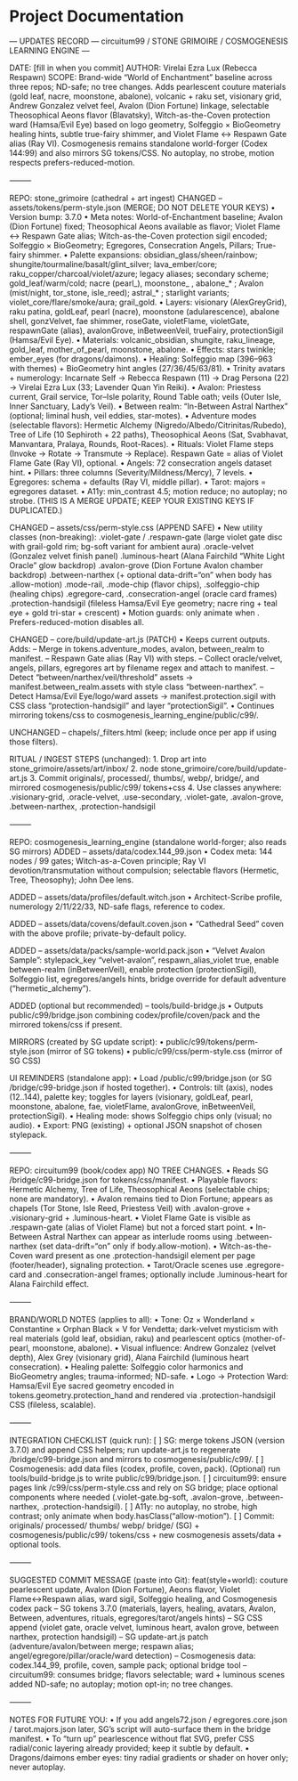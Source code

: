 # Project Documentation

— UPDATES RECORD — circuitum99 / STONE GRIMOIRE / COSMOGENESIS LEARNING ENGINE —

DATE: [fill in when you commit]
AUTHOR: Virelai Ezra Lux (Rebecca Respawn)
SCOPE: Brand-wide “World of Enchantment” baseline across three repos; ND-safe; no tree changes. Adds pearlescent couture materials (gold leaf, nacre, moonstone, abalone), volcanic + raku set, visionary grid, Andrew Gonzalez velvet feel, Avalon (Dion Fortune) linkage, selectable Theosophical Aeons flavor (Blavatsky), Witch-as-the-Coven protection ward (Hamsa/Evil Eye) based on logo geometry, Solfeggio × BioGeometry healing hints, subtle true-fairy shimmer, and Violet Flame ↔ Respawn Gate alias (Ray VI). Cosmogenesis remains standalone world-forger (Codex 144:99) and also mirrors SG tokens/CSS. No autoplay, no strobe, motion respects prefers-reduced-motion.

⸻

REPO: stone_grimoire  (cathedral + art ingest)
CHANGED – assets/tokens/perm-style.json (MERGE; DO NOT DELETE YOUR KEYS)
• Version bump: 3.7.0
• Meta notes: World-of-Enchantment baseline; Avalon (Dion Fortune) fixed; Theosophical Aeons available as flavor; Violet Flame ↔ Respawn Gate alias; Witch-as-the-Coven protection sigil encoded; Solfeggio × BioGeometry; Egregores, Consecration Angels, Pillars; True-fairy shimmer.
• Palette expansions: obsidian_glass/sheen/rainbow; shungite/tourmaline/basalt/glint_silver; lava_ember/core; raku_copper/charcoal/violet/azure; legacy aliases; secondary scheme; gold_leaf/warm/cold; nacre (pearl_), moonstone_ , abalone_* ; Avalon (mist/night, tor_stone, isle_reed); astral_* ; starlight variants; violet_core/flare/smoke/aura; grail_gold.
• Layers: visionary (AlexGreyGrid), raku patina, goldLeaf, pearl (nacre), moonstone (adularescence), abalone shell, gonzVelvet, fae shimmer, roseGate, violetFlame, violetGate, respawnGate (alias), avalonGrove, inBetweenVeil, trueFairy, protectionSigil (Hamsa/Evil Eye).
• Materials: volcanic_obsidian, shungite, raku_lineage, gold_leaf, mother_of_pearl, moonstone, abalone.
• Effects: stars twinkle; ember_eyes (for dragons/daimons).
• Healing: Solfeggio map (396–963 with themes) + BioGeometry hint angles (27/36/45/63/81).
• Trinity avatars + numerology: Incarnate Self → Rebecca Respawn (11) → Drag Persona (22) → Virelai Ezra Lux (33; Lavender Quan Yin Reiki).
• Avalon: Priestess current, Grail service, Tor–Isle polarity, Round Table oath; veils (Outer Isle, Inner Sanctuary, Lady’s Veil).
• Between realm: “In-Between Astral Narthex” (optional; liminal hush, veil eddies, star-motes).
• Adventure modes (selectable flavors): Hermetic Alchemy (Nigredo/Albedo/Citrinitas/Rubedo), Tree of Life (10 Sephiroth + 22 paths), Theosophical Aeons (Sat, Svabhavat, Manvantara, Pralaya, Rounds, Root-Races).
• Rituals: Violet Flame steps (Invoke → Rotate → Transmute → Replace). Respawn Gate = alias of Violet Flame Gate (Ray VI), optional.
• Angels: 72 consecration angels dataset hint.
• Pillars: three columns (Severity/Mildness/Mercy), 7 levels.
• Egregores: schema + defaults (Ray VI, middle pillar).
• Tarot: majors = egregores dataset.
• A11y: min_contrast 4.5; motion reduce; no autoplay; no strobe.
(THIS IS A MERGE UPDATE; KEEP YOUR EXISTING KEYS IF DUPLICATED.)

CHANGED – assets/css/perm-style.css (APPEND SAFE)
• New utility classes (non-breaking):
.violet-gate / .respawn-gate (large violet gate disc with grail-gold rim; bg-soft variant for ambient aura)
.oracle-velvet (Gonzalez velvet finish panel)
.luminous-heart (Alana Fairchild “White Light Oracle” glow backdrop)
.avalon-grove (Dion Fortune Avalon chamber backdrop)
.between-narthex (+ optional data-drift=“on” when body has .allow-motion)
.mode-rail, .mode-chip (flavor chips), .solfeggio-chip (healing chips)
.egregore-card, .consecration-angel (oracle card frames)
.protection-handsigil (fileless Hamsa/Evil Eye geometry; nacre ring + teal eye + gold tri-star + crescent)
• Motion guards: only animate when . Prefers-reduced-motion disables all.

CHANGED – core/build/update-art.js (PATCH)
• Keeps current outputs. Adds:
– Merge in tokens.adventure_modes, avalon, between_realm to manifest.
– Respawn Gate alias (Ray VI) with steps.
– Collect oracle/velvet, angels, pillars, egregores art by filename regex and attach to manifest.
– Detect “between/narthex/veil/threshold” assets → manifest.between_realm.assets with style class “between-narthex”.
– Detect Hamsa/Evil Eye/logo/ward assets → manifest.protection.sigil with CSS class “protection-handsigil” and layer “protectionSigil”.
• Continues mirroring tokens/css to cosmogenesis_learning_engine/public/c99/.

UNCHANGED – chapels/_filters.html (keep; include once per app if using those filters).

RITUAL / INGEST STEPS (unchanged):
	1.	Drop art into stone_grimoire/assets/art/inbox/
	2.	node stone_grimoire/core/build/update-art.js
	3.	Commit originals/, processed/, thumbs/, webp/, bridge/, and mirrored cosmogenesis/public/c99/ tokens+css
	4.	Use classes anywhere: .visionary-grid, .oracle-velvet, .use-secondary, .violet-gate, .avalon-grove, .between-narthex, .protection-handsigil

⸻

REPO: cosmogenesis_learning_engine  (standalone world-forger; also reads SG mirrors)
ADDED – assets/data/codex.144_99.json
• Codex meta: 144 nodes / 99 gates; Witch-as-a-Coven principle; Ray VI devotion/transmutation without compulsion; selectable flavors (Hermetic, Tree, Theosophy); John Dee lens.

ADDED – assets/data/profiles/default.witch.json
• Architect-Scribe profile, numerology 2/11/22/33, ND-safe flags, reference to codex.

ADDED – assets/data/covens/default.coven.json
• “Cathedral Seed” coven with the above profile; private-by-default policy.

ADDED – assets/data/packs/sample-world.pack.json
• “Velvet Avalon Sample”: stylepack_key “velvet-avalon”, respawn_alias_violet true, enable between-realm (inBetweenVeil), enable protection (protectionSigil), Solfeggio list, egregores/angels hints, bridge override for default adventure (“hermetic_alchemy”).

ADDED (optional but recommended) – tools/build-bridge.js
• Outputs public/c99/bridge.json combining codex/profile/coven/pack and the mirrored tokens/css if present.

MIRRORS (created by SG update script):
• public/c99/tokens/perm-style.json (mirror of SG tokens)
• public/c99/css/perm-style.css (mirror of SG CSS)

UI REMINDERS (standalone app):
• Load /public/c99/bridge.json (or SG /bridge/c99-bridge.json if hosted together).
• Controls: tilt (axis), nodes (12..144), palette key; toggles for layers (visionary, goldLeaf, pearl, moonstone, abalone, fae, violetFlame, avalonGrove, inBetweenVeil, protectionSigil).
• Healing mode: shows Solfeggio chips only (visual; no audio).
• Export: PNG (existing) + optional JSON snapshot of chosen stylepack.

⸻

REPO: circuitum99 (book/codex app)
NO TREE CHANGES.
• Reads SG /bridge/c99-bridge.json for tokens/css/manifest.
• Playable flavors: Hermetic Alchemy, Tree of Life, Theosophical Aeons (selectable chips; none are mandatory).
• Avalon remains tied to Dion Fortune; appears as chapels (Tor Stone, Isle Reed, Priestess Veil) with .avalon-grove + .visionary-grid + .luminous-heart.
• Violet Flame Gate is visible as .respawn-gate (alias of Violet Flame) but not a forced start point.
• In-Between Astral Narthex can appear as interlude rooms using .between-narthex (set data-drift=“on” only if body.allow-motion).
• Witch-as-the-Coven ward present as one .protection-handsigil element per page (footer/header), signaling protection.
• Tarot/Oracle scenes use .egregore-card and .consecration-angel frames; optionally include .luminous-heart for Alana Fairchild effect.

⸻

BRAND/WORLD NOTES (applies to all):
• Tone: Oz × Wonderland × Constantine × Orphan Black × V for Vendetta; dark-velvet mysticism with real materials (gold leaf, obsidian, raku) and pearlescent optics (mother-of-pearl, moonstone, abalone).
• Visual influence: Andrew Gonzalez (velvet depth), Alex Grey (visionary grid), Alana Fairchild (luminous heart consecration).
• Healing palette: Solfeggio color harmonics and BioGeometry angles; trauma-informed; ND-safe.
• Logo → Protection Ward: Hamsa/Evil Eye sacred geometry encoded in tokens.geometry.protection_hand and rendered via .protection-handsigil CSS (fileless, scalable).

⸻

INTEGRATION CHECKLIST (quick run):
[ ] SG: merge tokens JSON (version 3.7.0) and append CSS helpers; run update-art.js to regenerate /bridge/c99-bridge.json and mirrors to cosmogenesis/public/c99/.
[ ] Cosmogenesis: add data files (codex, profile, coven, pack). (Optional) run tools/build-bridge.js to write public/c99/bridge.json.
[ ] circuitum99: ensure pages link /c99/css/perm-style.css and rely on SG bridge; place optional components where needed (.violet-gate.bg-soft, .avalon-grove, .between-narthex, .protection-handsigil).
[ ] A11y: no autoplay, no strobe, high contrast; only animate when body.hasClass(“allow-motion”).
[ ] Commit: originals/ processed/ thumbs/ webp/ bridge/ (SG) + cosmogenesis/public/c99/ tokens/css + new cosmogenesis assets/data + optional tools.

⸻

SUGGESTED COMMIT MESSAGE (paste into Git):
feat(style+world): couture pearlescent update, Avalon (Dion Fortune), Aeons flavor, Violet Flame↔Respawn alias, ward sigil, Solfeggio healing, and Cosmogenesis codex pack
– SG tokens 3.7.0 (materials, layers, healing, avatars, Avalon, Between, adventures, rituals, egregores/tarot/angels hints)
– SG CSS append (violet gate, oracle velvet, luminous heart, avalon grove, between narthex, protection handsigil)
– SG update-art.js patch (adventure/avalon/between merge; respawn alias; angel/egregore/pillar/oracle/ward detection)
– Cosmogenesis data: codex.144_99, profile, coven, sample pack; optional bridge tool
– circuitum99: consumes bridge; flavors selectable; ward + luminous scenes added
ND-safe; no autoplay; motion opt-in; no tree changes.

⸻

NOTES FOR FUTURE YOU:
• If you add angels72.json / egregores.core.json / tarot.majors.json later, SG’s script will auto-surface them in the bridge manifest.
• To “turn up” pearlescence without flat SVG, prefer CSS radial/conic layering already provided; keep it subtle by default.
• Dragons/daimons ember eyes: tiny radial gradients or shader on hover only; never autoplay.